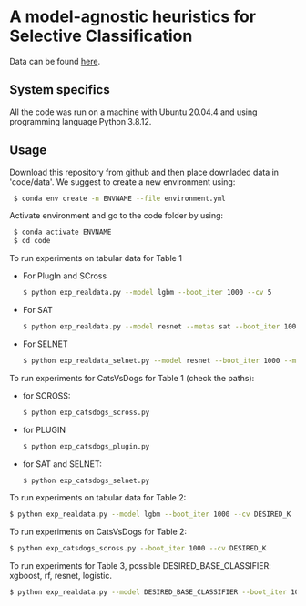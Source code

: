 # A model-agnostic heuristics for Selective Classification


Data can be found [here](https://www.dropbox.com/sh/bvhrjdjkj1dyzry/AACsMi2IBKFIWqPoFlDJRhyHa?dl=0).


## System specifics

All the code was run on a machine with Ubuntu 20.04.4 and using programming language Python 3.8.12.

## Usage

Download this repository from github and then place downladed data in 'code/data'.
We suggest to create a new environment using:

```bash
 $ conda env create -n ENVNAME --file environment.yml
  ```
Activate environment and go to the code folder by using:

```bash
 $ conda activate ENVNAME
 $ cd code
  ```


To run experiments on tabular data for Table 1

- For PlugIn and SCross
  ```bash
  $ python exp_realdata.py --model lgbm --boot_iter 1000 --cv 5
  ```


- For SAT

  ```bash
  $ python exp_realdata.py --model resnet --metas sat --boot_iter 1000 --max_epochs 300
  ```
  
- For SELNET

  ```bash
  $ python exp_realdata_selnet.py --model resnet --boot_iter 1000 --max_epochs 300
  ```
To run experiments for CatsVsDogs for Table 1 (check the paths):

- for SCROSS:
   ```bash
  $ python exp_catsdogs_scross.py
  ```
- for PLUGIN
  ```bash
  $ python exp_catsdogs_plugin.py
   ```
- for SAT and SELNET:
  ```bash
  $ python exp_catsdogs_selnet.py
  ```


To run experiments on tabular data for Table 2:
  ```bash
  $ python exp_realdata.py --model lgbm --boot_iter 1000 --cv DESIRED_K
  ```
To run experiments on CatsVsDogs for Table 2:
  ```bash
  $ python exp_catsdogs_scross.py --boot_iter 1000 --cv DESIRED_K
  ```


To run experiments for Table 3, possible DESIRED_BASE_CLASSIFIER: xgboost, rf, resnet, logistic.
  ```bash
  $ python exp_realdata.py --model DESIRED_BASE_CLASSIFIER --boot_iter 1000 --cv 5 
  ```
